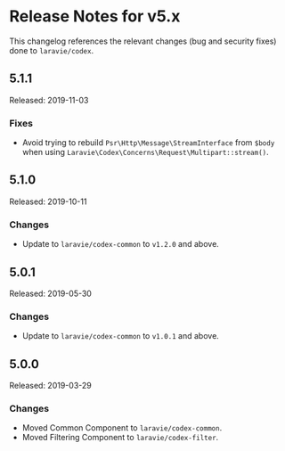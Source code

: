 # Release Notes for v5.x

This changelog references the relevant changes (bug and security fixes) done to `laravie/codex`.

## 5.1.1

Released: 2019-11-03

### Fixes

* Avoid trying to rebuild `Psr\Http\Message\StreamInterface` from `$body` when using `Laravie\Codex\Concerns\Request\Multipart::stream()`.

## 5.1.0

Released: 2019-10-11

### Changes

* Update to `laravie/codex-common` to `v1.2.0` and above.

## 5.0.1

Released: 2019-05-30

### Changes

* Update to `laravie/codex-common` to `v1.0.1` and above.

## 5.0.0

Released: 2019-03-29

### Changes

* Moved Common Component to `laravie/codex-common`.
* Moved Filtering Component to `laravie/codex-filter`.
